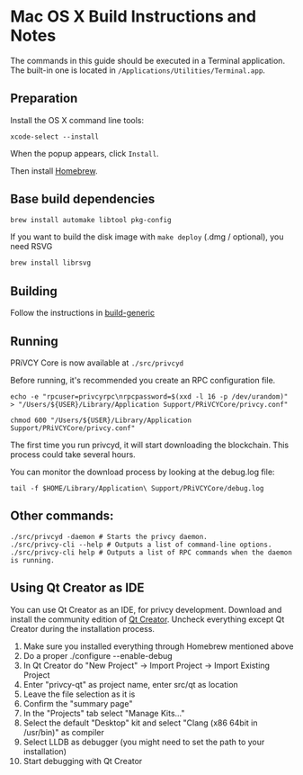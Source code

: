 Mac OS X Build Instructions and Notes
====================================
The commands in this guide should be executed in a Terminal application.
The built-in one is located in `/Applications/Utilities/Terminal.app`.

Preparation
-----------
Install the OS X command line tools:

`xcode-select --install`

When the popup appears, click `Install`.

Then install [Homebrew](https://brew.sh).

Base build dependencies
-----------------------

```bash
brew install automake libtool pkg-config
```

If you want to build the disk image with `make deploy` (.dmg / optional), you need RSVG
```bash
brew install librsvg
```

Building
--------

Follow the instructions in [build-generic](build-generic.md)

Running
-------

PRiVCY Core is now available at `./src/privcyd`

Before running, it's recommended you create an RPC configuration file.

    echo -e "rpcuser=privcyrpc\nrpcpassword=$(xxd -l 16 -p /dev/urandom)" > "/Users/${USER}/Library/Application Support/PRiVCYCore/privcy.conf"

    chmod 600 "/Users/${USER}/Library/Application Support/PRiVCYCore/privcy.conf"

The first time you run privcyd, it will start downloading the blockchain. This process could take several hours.

You can monitor the download process by looking at the debug.log file:

    tail -f $HOME/Library/Application\ Support/PRiVCYCore/debug.log

Other commands:
-------

    ./src/privcyd -daemon # Starts the privcy daemon.
    ./src/privcy-cli --help # Outputs a list of command-line options.
    ./src/privcy-cli help # Outputs a list of RPC commands when the daemon is running.

Using Qt Creator as IDE
------------------------
You can use Qt Creator as an IDE, for privcy development.
Download and install the community edition of [Qt Creator](https://www.qt.io/download/).
Uncheck everything except Qt Creator during the installation process.

1. Make sure you installed everything through Homebrew mentioned above
2. Do a proper ./configure --enable-debug
3. In Qt Creator do "New Project" -> Import Project -> Import Existing Project
4. Enter "privcy-qt" as project name, enter src/qt as location
5. Leave the file selection as it is
6. Confirm the "summary page"
7. In the "Projects" tab select "Manage Kits..."
8. Select the default "Desktop" kit and select "Clang (x86 64bit in /usr/bin)" as compiler
9. Select LLDB as debugger (you might need to set the path to your installation)
10. Start debugging with Qt Creator
